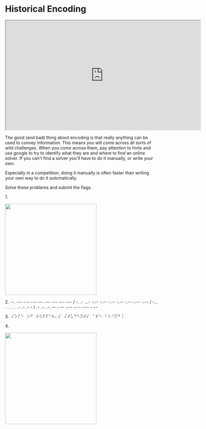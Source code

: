 # Historical Encoding

<iframe allowfullscreen class="fr-draggable" height="360" src="https://www.youtube.com/embed/zNQuvcClbHg?wmode=opaque" width="640"></iframe>  

  

The good (and bad) thing about encoding is that really anything can be
used to convey information. This means you will come across all sorts of
wild challenges. When you come across them, pay attention to hints and
use google to try to identify what they are and where to find an online
solver. If you can't find a solver you'll have to do it manually, or
write your own.

Especially in a competition, doing it manually is often faster than
writing your own way to do it automatically.

Solve these problems and submit the flags.

1\.

[<img
src="https://files.cdn.thinkific.com/file_uploads/429463/images/068/be4/1a0/1645984968499.jpg"
class="fr-fic fr-dib"
srcset="https://files.cdn.thinkific.com/file_uploads/429463/images/068/be4/1a0/1645984968499.jpg?width=1920 1x, https://files.cdn.thinkific.com/file_uploads/429463/images/068/be4/1a0/1645984968499.jpg?width=1920&amp;dpr=2 2x, https://files.cdn.thinkific.com/file_uploads/429463/images/068/be4/1a0/1645984968499.jpg?width=1920&amp;dpr=3 3x"
style="width: 300px;" />](https://raw.githubusercontent.com/hoppersroppers/hoppersroppers.github.io/main/_layouts/semaphore.JPG)

2\. --. --- --- --- --- --- --- --- --- / -. .- ...- -.-- -.-- -.-- -.--
-.-- -.-- -.-- / -... . . . . . .- .- .- - / .- .-. .-. -- -.-- -.--
-.-- -.-- -.-- <a
href="https://github.com/hoppersroppers/hoppersroppers.github.io/raw/master/_layouts/flags.JPG"
target="_blank"></a>

3\.  ⠎⠕⠍⠑⠀⠕⠋⠀⠗⠕⠏⠏⠑⠗⠄⠎⠀⠎⠞⠥⠙⠑⠝⠞⠎⠀⠁⠗⠑⠀⠃⠇⠊⠝⠙⠨

4\.

<a
href="https://github.com/hoppersroppers/hoppersroppers.github.io/raw/master/_layouts/flags.JPG"
target="_blank"><img
src="https://files.cdn.thinkific.com/file_uploads/429463/images/605/432/d50/1645985007828.jpg"
class="fr-fic fr-dib"
srcset="https://files.cdn.thinkific.com/file_uploads/429463/images/605/432/d50/1645985007828.jpg?width=1920 1x, https://files.cdn.thinkific.com/file_uploads/429463/images/605/432/d50/1645985007828.jpg?width=1920&amp;dpr=2 2x, https://files.cdn.thinkific.com/file_uploads/429463/images/605/432/d50/1645985007828.jpg?width=1920&amp;dpr=3 3x"
style="width: 300px;" /></a>
